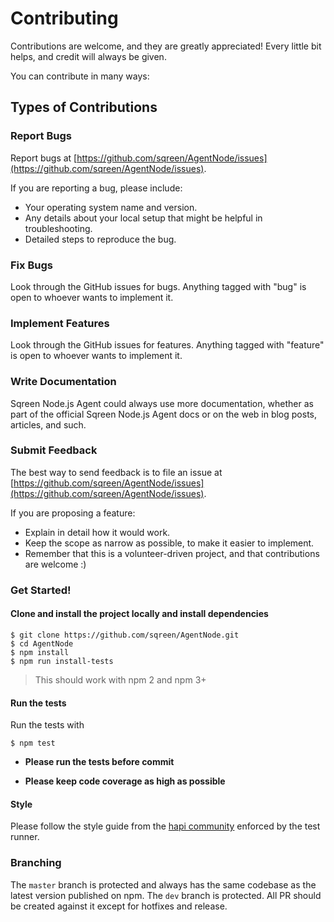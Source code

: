 # Contributing

Contributions are welcome, and they are greatly appreciated! Every
little bit helps, and credit will always be given.

You can contribute in many ways:

## Types of Contributions

### Report Bugs

Report bugs at [https://github.com/sqreen/AgentNode/issues](https://github.com/sqreen/AgentNode/issues).

If you are reporting a bug, please include:

* Your operating system name and version.
* Any details about your local setup that might be helpful in troubleshooting.
* Detailed steps to reproduce the bug.

### Fix Bugs

Look through the GitHub issues for bugs. Anything tagged with "bug"
is open to whoever wants to implement it.

### Implement Features

Look through the GitHub issues for features. Anything tagged with "feature"
is open to whoever wants to implement it.

### Write Documentation

Sqreen Node.js Agent could always use more documentation, whether as part of the
official Sqreen Node.js Agent docs or on the web in blog posts,
articles, and such.

### Submit Feedback

The best way to send feedback is to file an issue at  [https://github.com/sqreen/AgentNode/issues](https://github.com/sqreen/AgentNode/issues).

If you are proposing a feature:

* Explain in detail how it would work.
* Keep the scope as narrow as possible, to make it easier to implement.
* Remember that this is a volunteer-driven project, and that contributions
  are welcome :)

### Get Started!

#### Clone and install the project locally and install dependencies

```
$ git clone https://github.com/sqreen/AgentNode.git
$ cd AgentNode
$ npm install
$ npm run install-tests
```

> This should work with npm 2 and npm 3+

#### Run the tests

Run the tests with
```
$ npm test
```

* **Please run the tests before commit**

* **Please keep code coverage as high as possible**

#### Style

Please follow the style guide from the [hapi community](http://hapijs.com/styleguide) enforced by the test runner.

### Branching

The `master` branch is protected and always has the same codebase as the latest version published on npm.
The `dev` branch is protected. All PR should be created against it except for hotfixes and release.
